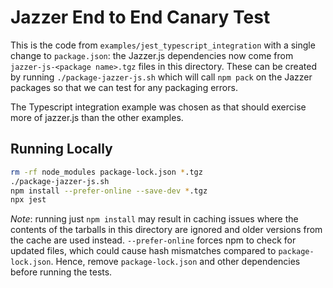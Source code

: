 # Jazzer End to End Canary Test

This is the code from `examples/jest_typescript_integration` with a single
change to `package.json`: the Jazzer.js dependencies now come from
`jazzer-js-<package name>.tgz` files in this directory. These can be created by
running `./package-jazzer-js.sh` which will call `npm pack` on the Jazzer
packages so that we can test for any packaging errors.

The Typescript integration example was chosen as that should exercise more of
jazzer.js than the other examples.

## Running Locally

```bash
rm -rf node_modules package-lock.json *.tgz
./package-jazzer-js.sh
npm install --prefer-online --save-dev *.tgz
npx jest
```

_Note_: running just `npm install` may result in caching issues where the
contents of the tarballs in this directory are ignored and older versions from
the cache are used instead. `--prefer-online` forces npm to check for updated
files, which could cause hash mismatches compared to `package-lock.json`. Hence,
remove `package-lock.json` and other dependencies before running the tests.
